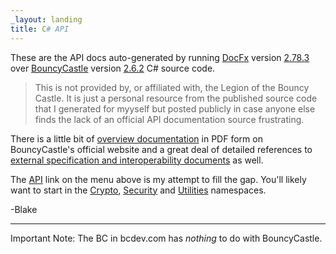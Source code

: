 ```yaml
---
_layout: landing
title: C# API
---
```


These are the API docs auto-generated by running [DocFx](https://dotnet.github.io/docfx/) version [2.78.3](https://www.nuget.org/packages/docfx/2.78.3) over [BouncyCastle](https://www.bouncycastle.org/) version [2.6.2](https://github.com/bcgit/bc-csharp/releases/tag/release-2.6.2) C# source code.

> This is not provided by, or affiliated with, the Legion of the Bouncy Castle.  It is just a personal resource from the published source code that I generated for myyself but posted publicly in case anyone else finds the lack of an official API documentation source frustrating.

There is a little bit of [overview documentation](https://www.bouncycastle.org/documentation/documentation-c/#documentation) in PDF form on BouncyCastle's official website and a great deal of detailed references to [external specification and interoperability documents](https://www.bouncycastle.org/documentation/documentation-c/#documentation) as well. 

The [API](~/api/Org.BouncyCastle.html) link on the menu above is my attempt to fill the gap.  You'll likely want to start in the [Crypto](~/api/Org.BouncyCastle.Crypto.html), [Security](~/api/Org.BouncyCastle.Security.html) and [Utilities](~/api/Org.BouncyCastle.Utilities.html) namespaces.

-Blake

---

Important Note: The BC in bcdev.com has <i>nothing</i> to do with BouncyCastle.

